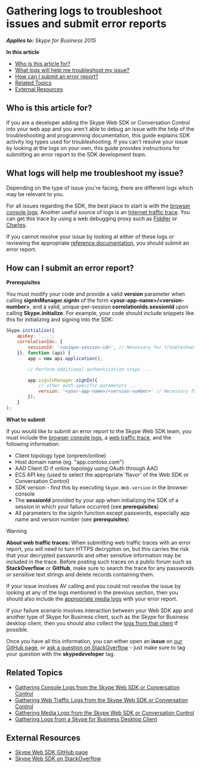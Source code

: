 # Gathering logs to troubleshoot issues and submit error reports 

 _**Applies to:** Skype for Business 2015_

 **In this article**

- [Who is this article for?](#audience)
- [What logs will help me troubleshoot my issue?](#logs-for-self)
- [How can I submit an error report?](#logs-for-report)
- [Related Topics](#related-topics)
- [External Resources](#external-resources)

<a name="audience"></a>
## Who is this article for?

If you are a developer adding the Skype Web SDK or Conversation Control into your web app and you aren't able to debug an issue with the help of the troubleshooting and programming documentation, this guide explains SDK activity log types used for troubleshooting.
If you can't resolve your issue by looking at the logs on your own, this guide provides instructions for submitting an error report to the SDK development team.

<a name="logs-for-self"></a>
## What logs will help me troubleshoot my issue?

Depending on the type of issue you're facing, there are different logs which may be relevant to you.

For all issues regarding the SDK, the best place to start is with the [browser console logs](./Logs-Console.md). Another useful source of logs is an [Internet traffic trace](./Logs-WebTraffic.md). You can get this trace by using a web debugging proxy such as [Fiddler](http://www.telerik.com/fiddler) or [Charles](https://www.charlesproxy.com/).

If you cannot resolve your issue by looking at either of these logs or reviewing the appropriate [reference documentation](../../GeneralReference.md), you should submit an error report.

<a name="logs-for-report"></a>
## How can I submit an error report?

**Prerequisites**

You must modify your code and provide a valid **version** parameter when calling **signInManager.signIn** of the form **\<your-app-name\>/\<version-number\>**, and a valid, unique-per-session **correlationIds.sessionId** upon calling **Skype.initialize**. For example, your code should include snippets like this for initializing and signing into the SDK:

``` js
Skype.initialize({ 
    apiKey: '...',
    correlationIds: {
        sessionId: '<unique-session-id>', // Necessary for troubleshooting requests, should be unique per session
    }}, function (api) {
        app = new api.application();

        // Perform additional authentication steps ...

        app.signInManager.signIn({
            // other auth-specific parameters ...
            version: '<your-app-name>/<version-number>' // Necessary for troubleshooting requests; identifies your application in our telemetry
        });
    }
);
```

**What to submit**

If you would like to submit an error report to the Skype Web SDK team, you must include the [browser console logs](./Logs-Console.md), a [web traffic trace](./Logs-WebTraffic.md), and the following information:

- Client topology type (onprem/online)
- Host domain name (eg. "app.contoso.com")
- AAD Client ID if online topology using OAuth through AAD
- ECS API key (used to select the appropriate 'flavor' of the Web SDK or Conversation Control)
- SDK version - find this by executing `Skype.Web.version` in the browser console
- The **sessionId** provided by your app when initializing the SDK of a session in which your failure occurred (see **prerequisites**)
- All parameters to the signIn function except passwords, especially app name and version number (see **prerequisites**)

> [!WARNING]
> **About web traffic traces:** When submitting web traffic traces with an error report, you will need to turn HTTPS decryption on, but this carries the risk that your decrypted passwords and other sensitive information may be included in the trace. Before posting such traces on a public forum such as **StackOverflow** or **GitHub**, make sure to search the trace for any passwords or sensitive text strings and delete records containing them.

If your issue involves AV calling and you could not resolve the issue by looking at any of the logs mentioned in the previous section, then you should also include the [appropriate media logs](./Logs-Media.md) with your error report.

If your failure scenario involves interaction between your Web SDK app and another type of Skype for Business client, such as the Skype for Business desktop client, then you should also collect the [logs from that client](./Logs-DesktopClient.md) if possible.

Once you have all this information, you can either open an **issue** on [our GitHub page](https://github.com/OfficeDev/skype-docs/issues), or [ask a question on StackOverflow](http://stackoverflow.com/questions/tagged/skypedeveloper) - just make sure to tag your question with the **skypedeveloper** tag.

<a name="related-topics"></a>
## Related Topics

- [Gathering Console Logs from the Skype Web SDK or Conversation Control](./Logs-Console.md)
- [Gathering Web Traffic Logs from the Skype Web SDK or Conversation Control](./Logs-WebTraffic.md)
- [Gathering Media Logs from the Skype Web SDK or Conversation Control](./Logs-Media.md)
- [Gathering Logs from a Skype for Business Desktop Client](./Logs-DesktopClient.md)

<a name="external-resources"></a>
## External Resources

- [Skype Web SDK GitHub page](https://github.com/OfficeDev/skype-docs/issues)
- [Skype Web SDK on StackOverflow](http://stackoverflow.com/questions/tagged/skypedeveloper)



